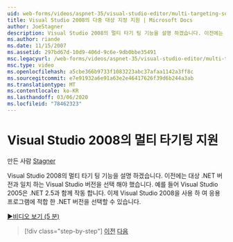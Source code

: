 ```yaml
---
uid: web-forms/videos/aspnet-35/visual-studio-editor/multi-targeting-support-in-visual-studio-2008
title: Visual Studio 2008의 다중 대상 지정 지원 | Microsoft Docs
author: JoeStagner
description: Visual Studio 2008의 멀티 타기 팅 기능을 설명 하겠습니다. 이전에는 대상 .NET versi와 일치 하는 Visual Studio 버전을 선택 해야 했습니다.
ms.author: riande
ms.date: 11/15/2007
ms.assetid: 297bd67d-10d9-406d-9c6e-9db0bbe35491
msc.legacyurl: /web-forms/videos/aspnet-35/visual-studio-editor/multi-targeting-support-in-visual-studio-2008
msc.type: video
ms.openlocfilehash: a5cbe366b9733f1083223abc37afaa1142a3ff8c
ms.sourcegitcommit: e7e91932a6e91a63e2e46417626f39d6b244a3ab
ms.translationtype: MT
ms.contentlocale: ko-KR
ms.lasthandoff: 03/06/2020
ms.locfileid: "78462323"
---
```

# <a name="multi-targeting-support-in-visual-studio-2008"></a>Visual Studio 2008의 멀티 타기팅 지원

만든 사람 [Stagner](https://github.com/JoeStagner)

Visual Studio 2008의 멀티 타기 팅 기능을 설명 하겠습니다. 이전에는 대상 .NET 버전과 일치 하는 Visual Studio 버전을 선택 해야 했습니다. 예를 들어 Visual Studio 2005은 .NET 2.5과 함께 작동 합니다. 이제 Visual Studio 2008을 사용 하 여 응용 프로그램에 적합 한 .NET 버전을 선택할 수 있습니다.

[&#9654;비디오 보기 (5 분)](https://channel9.msdn.com/Blogs/ASP-NET-Site-Videos/multi-targeting-support-in-visual-studio-2008)

> [!div class="step-by-step"]
> [이전](javascript-debugging-in-visual-studio-2008.md)
> [다음](intellisense-for-jscript-and-aspnet-ajax.md)
